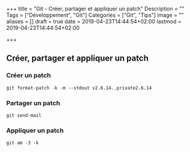 +++
title = "Git - Créer, partager et appliquer un patch"
Description = ""
Tags = ["Développement", "Git"]
Categories = ["Git", "Tips"]
image = ""
aliases = []
draft = true
date = 2019-04-23T14:44:54+02:00
lastmod = 2019-04-23T14:44:54+02:00

+++



## Créer, partager et appliquer un patch



### Créer un patch

```
git format-patch -k -m --stdout v2.6.14..private2.6.14
```



### Partager un patch

```
git send-mail
```



### Appliquer un patch

```
git am -3 -k
```


